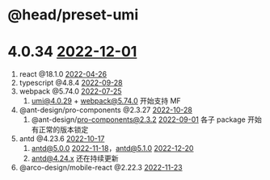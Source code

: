 @head/preset-umi
==

4.0.34 [2022-12-01](https://github.com/umijs/umi/releases?page=5)
==

1. react @18.1.0 [2022-04-26](https://github.com/facebook/react/releases)
2. typescript @4.8.4 [2022-09-28](https://github.com/Microsoft/TypeScript/releases?page=2)
3. webpack @5.74.0 [2022-07-25](https://github.com/webpack/webpack/releases?page=3)
    1. umi@4.0.29 + webpack@5.74.0 开始支持 MF
4. @ant-design/pro-components @2.3.27 [2022-10-28](https://github.com/ant-design/pro-components/blob/master/packages/components/CHANGELOG.md)
    1. @ant-design/pro-components@2.3.2 [2022-09-01]() 各子 package 开始有正常的版本锁定
5. antd @4.23.6 [2022-10-17](https://github.com/ant-design/ant-design/releases?page=7)
    1. antd@5.0.0 [2022-11-18]()，antd@5.1.0 [2022-12-20]()
    2. antd@4.24.x 还在持续更新
6. @arco-design/mobile-react @2.22.3 [2022-11-23](https://github.com/arco-design/arco-design-mobile/blob/main/packages/arcodesign/CHANGELOG.md)
